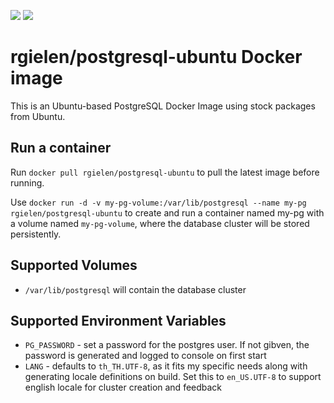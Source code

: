 [![](https://images.microbadger.com/badges/version/rgielen/postgresql-ubuntu:17.04.svg)](https://microbadger.com/images/rgielen/postgresql-ubuntu:17.04 "Get your own version badge on microbadger.com")
[![](https://images.microbadger.com/badges/image/rgielen/postgresql-ubuntu:17.04.svg)](https://microbadger.com/images/rgielen/postgresql-ubuntu:17.04 "Get your own image badge on microbadger.com")

# rgielen/postgresql-ubuntu Docker image

This is an Ubuntu-based PostgreSQL Docker Image using stock packages from Ubuntu.

## Run a container

Run ```docker pull rgielen/postgresql-ubuntu``` to pull the latest image before running.

Use ```docker run -d -v my-pg-volume:/var/lib/postgresql --name my-pg rgielen/postgresql-ubuntu``` to create and run a container named my-pg with a volume named ```my-pg-volume```, where the database cluster will be stored persistently.

## Supported Volumes

* ```/var/lib/postgresql``` will contain the database cluster

## Supported Environment Variables

* ```PG_PASSWORD``` - set a password for the postgres user. If not gibven, the password is generated and logged to console on first start
* ```LANG``` - defaults to ```th_TH.UTF-8```, as it fits my specific needs along with generating locale definitions on build. Set this to ```en_US.UTF-8``` to support english locale for cluster creation and feedback

